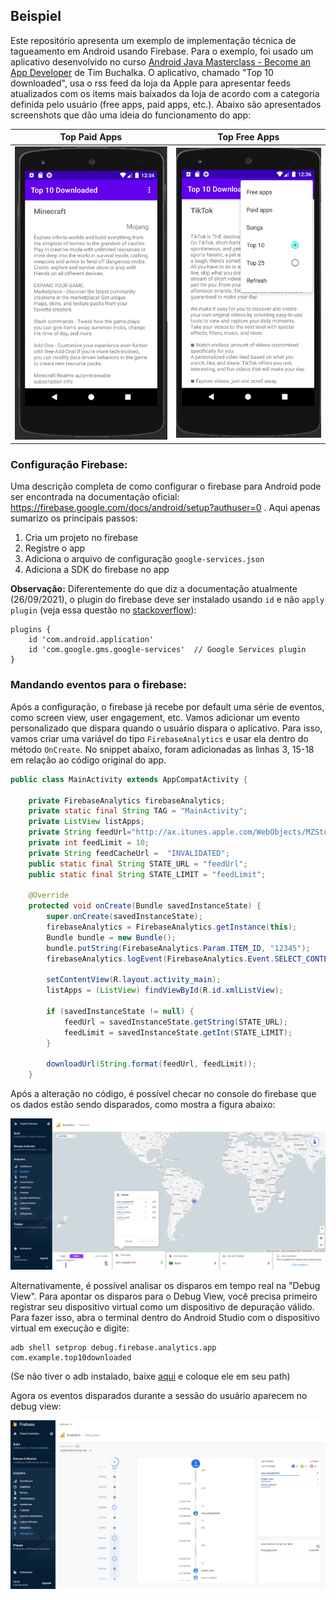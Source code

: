 ## Beispiel

Este repositório apresenta um exemplo de implementação técnica de tagueamento em Android usando Firebase. Para o exemplo, foi usado um aplicativo desenvolvido no curso [Android Java Masterclass - Become an App Developer](https://www.udemy.com/course/master-android-7-nougat-java-app-development-step-by-step/) de Tim Buchalka. O aplicativo, chamado "Top 10 downloaded", usa o rss feed da loja da Apple para apresentar feeds atualizados com os items mais baixados da loja de acordo com a categoria definida pelo usuário (free apps, paid apps, etc.). Abaixo são apresentados screenshots que dão uma ideia do funcionamento do app:

  Top Paid Apps            |  Top Free Apps
:-------------------------:|:-------------------------:
![](https://github.com/lucascr91/beispiel/blob/master/images/topPaid.png)  |  ![](https://github.com/lucascr91/beispiel/blob/master/images/topFree.png)

### Configuração Firebase:

Uma descrição completa de como configurar o firebase para Android pode ser encontrada na documentação oficial: https://firebase.google.com/docs/android/setup?authuser=0 . Aqui apenas sumarizo os principais passos:

1. Cria um projeto no firebase
2. Registre o app
3. Adiciona o arquivo de configuração `google-services.json`
4. Adiciona a SDK do firebase no app

**Observação:** Diferentemente do que diz a documentação atualmente (26/09/2021), o plugin do firebase deve ser instalado usando `id` e não `apply plugin` (veja essa questão no [stackoverflow](https://stackoverflow.com/questions/64538836/can-not-link-connect-android-studio-with-firebase)):

```
plugins {
    id 'com.android.application'
    id 'com.google.gms.google-services'  // Google Services plugin
}
```
### Mandando eventos para o firebase:

Após a configuração, o firebase já recebe por default uma série de eventos, como screen view, user engagement, etc. Vamos adicionar um evento personalizado que dispara quando o usuário dispara o aplicativo. Para isso, vamos criar uma variável do tipo `FirebaseAnalytics` e usar ela dentro do método `OnCreate`. No snippet abaixo, foram adicionadas as linhas 3, 15-18 em relação ao código original do app.

```java
public class MainActivity extends AppCompatActivity {

    private FirebaseAnalytics firebaseAnalytics;
    private static final String TAG = "MainActivity";
    private ListView listApps;
    private String feedUrl="http://ax.itunes.apple.com/WebObjects/MZStoreServices.woa/ws/RSS/topfreeapplications/limit=%d/xml";
    private int feedLimit = 10;
    private String feedCacheUrl =  "INVALIDATED";
    public static final String STATE_URL = "feedUrl";
    public static final String STATE_LIMIT = "feedLimit";

    @Override
    protected void onCreate(Bundle savedInstanceState) {
        super.onCreate(savedInstanceState);
        firebaseAnalytics = FirebaseAnalytics.getInstance(this);
        Bundle bundle = new Bundle();
        bundle.putString(FirebaseAnalytics.Param.ITEM_ID, "12345");
        firebaseAnalytics.logEvent(FirebaseAnalytics.Event.SELECT_CONTENT, bundle);

        setContentView(R.layout.activity_main);
        listApps = (ListView) findViewById(R.id.xmlListView);

        if (savedInstanceState != null) {
            feedUrl = savedInstanceState.getString(STATE_URL);
            feedLimit = savedInstanceState.getInt(STATE_LIMIT);
        }

        downloadUrl(String.format(feedUrl, feedLimit));
    }
```

Após a alteração no código, é possível checar no console do firebase que os dados estão sendo disparados, como mostra a figura abaixo:

![](https://github.com/lucascr91/beispiel/blob/master/images/basicEventsFirebase.png)

Alternativamente, é possível analisar os disparos em tempo real na "Debug View". Para apontar os disparos para o Debug View, você precisa primeiro registrar seu dispositivo virtual como um dispositivo de depuração válido. Para fazer isso, abra o terminal dentro do Android Studio com o dispositivo virtual em execução e digite:

```
adb shell setprop debug.firebase.analytics.app com.example.top10downloaded
```

(Se não tiver o adb instalado, baixe [aqui](https://developer.android.com/studio/releases/platform-tools) e coloque ele em seu path)

Agora os eventos disparados durante a sessão do usuário aparecem no debug view:

![](https://github.com/lucascr91/beispiel/blob/master/images/basicEventsFirebaseDebugView.png)
